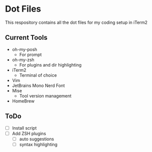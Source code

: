 # Dot Files
This respository contains all the dot files for my coding setup in iTerm2

## Current Tools
- oh-my-posh
  - For prompt
- oh-my-zsh
  - For plugins and dir highlighting
- iTerm2
  - Terminal of choice
- Vim
- JetBrains Mono Nerd Font
- Mise
  - Tool version management
- HomeBrew

## ToDo
- [ ] Install script
- [ ] Add ZSH plugins
  - [ ] auto suggestions
  - [ ] syntax highlighting
